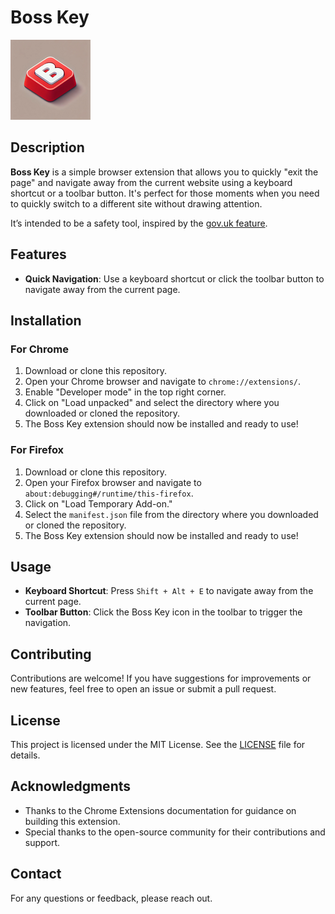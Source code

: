 # Boss Key

![Boss Key Logo](icons/output-128x128.png) <!-- Replace with your actual logo path -->

## Description

**Boss Key** is a simple browser extension that allows you to quickly "exit the page" and navigate away from the current website using a keyboard shortcut or a toolbar button. 
It's perfect for those moments when you need to quickly switch to a different site without drawing attention. 

It’s intended to be a safety tool, inspired by the [gov.uk feature](https://beeps.website/blog/2024-10-09-why-govuk-exit-this-page-doesnt-use-escape/).

## Features

- **Quick Navigation**: Use a keyboard shortcut or click the toolbar button to navigate away from the current page.

## Installation

### For Chrome

1. Download or clone this repository.
2. Open your Chrome browser and navigate to `chrome://extensions/`.
3. Enable "Developer mode" in the top right corner.
4. Click on "Load unpacked" and select the directory where you downloaded or cloned the repository.
5. The Boss Key extension should now be installed and ready to use!

### For Firefox

1. Download or clone this repository.
2. Open your Firefox browser and navigate to `about:debugging#/runtime/this-firefox`.
3. Click on "Load Temporary Add-on."
4. Select the `manifest.json` file from the directory where you downloaded or cloned the repository.
5. The Boss Key extension should now be installed and ready to use!

## Usage

- **Keyboard Shortcut**: Press `Shift + Alt + E` to navigate away from the current page.
- **Toolbar Button**: Click the Boss Key icon in the toolbar to trigger the navigation.

## Contributing

Contributions are welcome! If you have suggestions for improvements or new features, feel free to open an issue or submit a pull request.

## License

This project is licensed under the MIT License. See the [LICENSE](LICENSE) file for details.

## Acknowledgments

- Thanks to the Chrome Extensions documentation for guidance on building this extension.
- Special thanks to the open-source community for their contributions and support.

## Contact

For any questions or feedback, please reach out.



